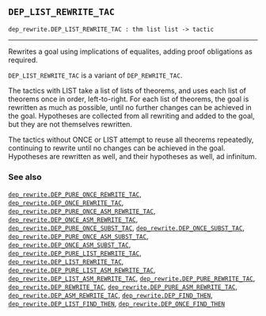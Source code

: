 ## `DEP_LIST_REWRITE_TAC`

``` hol4
dep_rewrite.DEP_LIST_REWRITE_TAC : thm list list -> tactic
```

------------------------------------------------------------------------

Rewrites a goal using implications of equalites, adding proof
obligations as required.

`DEP_LIST_REWRITE_TAC` is a variant of `DEP_REWRITE_TAC`.

The tactics with LIST take a list of lists of theorems, and uses each
list of theorems once in order, left-to-right. For each list of
theorems, the goal is rewritten as much as possible, until no further
changes can be achieved in the goal. Hypotheses are collected from all
rewriting and added to the goal, but they are not themselves rewritten.

The tactics without ONCE or LIST attempt to reuse all theorems
repeatedly, continuing to rewrite until no changes can be achieved in
the goal. Hypotheses are rewritten as well, and their hypotheses as
well, ad infinitum.

### See also

[`dep_rewrite.DEP_PURE_ONCE_REWRITE_TAC`](#dep_rewrite.DEP_PURE_ONCE_REWRITE_TAC),
[`dep_rewrite.DEP_ONCE_REWRITE_TAC`](#dep_rewrite.DEP_ONCE_REWRITE_TAC),
[`dep_rewrite.DEP_PURE_ONCE_ASM_REWRITE_TAC`](#dep_rewrite.DEP_PURE_ONCE_ASM_REWRITE_TAC),
[`dep_rewrite.DEP_ONCE_ASM_REWRITE_TAC`](#dep_rewrite.DEP_ONCE_ASM_REWRITE_TAC),
[`dep_rewrite.DEP_PURE_ONCE_SUBST_TAC`](#dep_rewrite.DEP_PURE_ONCE_SUBST_TAC),
[`dep_rewrite.DEP_ONCE_SUBST_TAC`](#dep_rewrite.DEP_ONCE_SUBST_TAC),
[`dep_rewrite.DEP_PURE_ONCE_ASM_SUBST_TAC`](#dep_rewrite.DEP_PURE_ONCE_ASM_SUBST_TAC),
[`dep_rewrite.DEP_ONCE_ASM_SUBST_TAC`](#dep_rewrite.DEP_ONCE_ASM_SUBST_TAC),
[`dep_rewrite.DEP_PURE_LIST_REWRITE_TAC`](#dep_rewrite.DEP_PURE_LIST_REWRITE_TAC),
[`dep_rewrite.DEP_LIST_REWRITE_TAC`](#dep_rewrite.DEP_LIST_REWRITE_TAC),
[`dep_rewrite.DEP_PURE_LIST_ASM_REWRITE_TAC`](#dep_rewrite.DEP_PURE_LIST_ASM_REWRITE_TAC),
[`dep_rewrite.DEP_LIST_ASM_REWRITE_TAC`](#dep_rewrite.DEP_LIST_ASM_REWRITE_TAC),
[`dep_rewrite.DEP_PURE_REWRITE_TAC`](#dep_rewrite.DEP_PURE_REWRITE_TAC),
[`dep_rewrite.DEP_REWRITE_TAC`](#dep_rewrite.DEP_REWRITE_TAC),
[`dep_rewrite.DEP_PURE_ASM_REWRITE_TAC`](#dep_rewrite.DEP_PURE_ASM_REWRITE_TAC),
[`dep_rewrite.DEP_ASM_REWRITE_TAC`](#dep_rewrite.DEP_ASM_REWRITE_TAC),
[`dep_rewrite.DEP_FIND_THEN`](#dep_rewrite.DEP_FIND_THEN),
[`dep_rewrite.DEP_LIST_FIND_THEN`](#dep_rewrite.DEP_LIST_FIND_THEN),
[`dep_rewrite.DEP_ONCE_FIND_THEN`](#dep_rewrite.DEP_ONCE_FIND_THEN)
